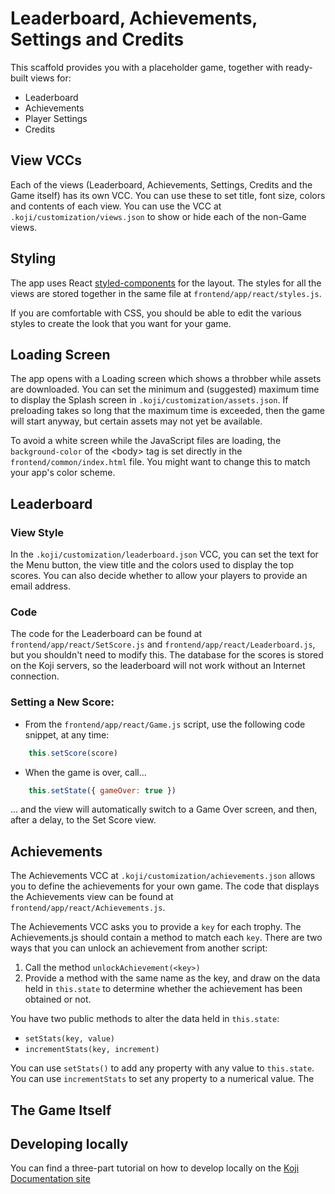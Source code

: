 # Leaderboard, Achievements, Settings and Credits

This scaffold provides you with a placeholder game, together with ready-built views for:

* Leaderboard
* Achievements
* Player Settings
* Credits

## View VCCs

Each of the views (Leaderboard, Achievements, Settings, Credits and the Game itself) has its own VCC. You can use these to set title, font size, colors and contents of each view. You can use the VCC at
`.koji/customization/views.json` to show or hide each of the non-Game views.

## Styling

The app uses React [styled-components](https://www.styled-components.com/) for the layout. The styles for all the views are stored together in the same file at `frontend/app/react/styles.js`.

If you are comfortable with CSS, you should be able to edit the various styles to create the look that you want for your game.

## Loading Screen

The app opens with a Loading screen which shows a throbber while assets are downloaded. You can set the minimum and (suggested)
maximum time to display the Splash screen in `.koji/customization/assets.json`. If preloading takes so long that the maximum time is
exceeded, then the game will start anyway, but certain assets may not
yet be available.

To avoid a white screen while the JavaScript files are loading, the `background-color` of the &lt;body&gt; tag is set directly in the
`frontend/common/index.html` file. You might want to change this to match your app's color scheme.

## Leaderboard

### View Style

In the `.koji/customization/leaderboard.json` VCC, you can set the text for the Menu button, the view title and the colors used to display the top scores. You can also decide whether to allow your players to provide an email address.

### Code

The code for the Leaderboard can be found at `frontend/app/react/SetScore.js` and `frontend/app/react/Leaderboard.js`, but you shouldn't need to modify this. The database for the scores is stored on the Koji servers, so the leaderboard will not work without an Internet connection.

### Setting a New Score:

* From the `frontend/app/react/Game.js` script, use the following code snippet, at any time:

```js
    this.setScore(score)
````
* When the game is over, call...
```js
    this.setState({ gameOver: true })
```
... and the view will automatically switch to a Game Over screen, and then, after a delay, to the Set Score view.

## Achievements

The Achievements VCC at `.koji/customization/achievements.json` allows you to define the achievements for your own game. The code that displays the Achievements view can be found at `frontend/app/react/Achievements.js`.

The Achievements VCC asks you to provide a `key` for each trophy. The Achievements.js should contain a method to match each `key`. There are two ways that you can unlock an achievement from another script:

1. Call the method `unlockAchievement(<key>)`
2. Provide a method with the same name as the key, and draw on the data held in `this.state` to determine whether the achievement has been obtained or not.

You have two public methods to alter the data held in `this.state`:

 * `setStats(key, value)`
 * `incrementStats(key, increment)`

You can use `setStats()` to add any property with any value to `this.state`. You can use `incrementStats` to set any property to a numerical value. The 

## The Game Itself


## Developing locally

You can find a three-part tutorial on how to develop locally on the [Koji Documentation site](https://withkoji.com/docs/tutorials/using-git-to-manage-your-project)

